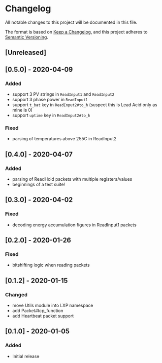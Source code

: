 # Changelog

All notable changes to this project will be documented in this file.

The format is based on [Keep a Changelog](https://keepachangelog.com/en/1.0.0/),
and this project adheres to [Semantic Versioning](https://semver.org/spec/v2.0.0.html).

## [Unreleased]


## [0.5.0] - 2020-04-09

### Added

- support 3 PV strings in `ReadInput1` and `ReadInput2`
- support 3 phase power in `ReadInput1`
- support `t_bat` key in `ReadInput2#to_h` (suspect this is Lead Acid only as mine is 0)
- support `uptime` key in `ReadInput2#to_h`

### Fixed

- parsing of temperatures above 255C in ReadInput2


## [0.4.0] - 2020-04-07

### Added

- parsing of ReadHold packets with multiple registers/values
- beginnings of a test suite!


## [0.3.0] - 2020-04-02

### Fixed

- decoding energy accumulation figures in ReadInput1 packets


## [0.2.0] - 2020-01-26

### Fixed

- bitshifting logic when reading packets


## [0.1.2] - 2020-01-15

### Changed

- move Utils module into LXP namespace
- add Packet#tcp_function
- add Heartbeat packet support


## [0.1.0] - 2020-01-05

### Added

- Initial release
